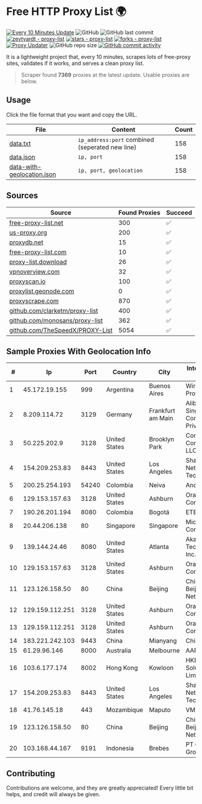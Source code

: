 
# Free HTTP Proxy List 🌍

[![Every 10 Minutes Update](https://github.com/mertguvencli/http-proxy-list/actions/workflows/main.yml/badge.svg?branch=main)](https://github.com/mertguvencli/http-proxy-list/actions/workflows/main.yml)
![GitHub](https://img.shields.io/github/license/mertguvencli/http-proxy-list)
![GitHub last commit](https://img.shields.io/github/last-commit/mertguvencli/http-proxy-list)
[![zevtyardt - proxy-list](https://img.shields.io/static/v1?label=zevtyardt&message=proxy-list&color=blue&logo=github)](https://github.com/zevtyardt/proxy-list "Go to GitHub repo")
[![stars - proxy-list](https://img.shields.io/github/stars/zevtyardt/proxy-list?style=social)](https://github.com/zevtyardt/proxy-list)
[![forks - proxy-list](https://img.shields.io/github/forks/zevtyardt/proxy-list?style=social)](https://github.com/zevtyardt/proxy-list)
[![Proxy Updater](https://github.com/zevtyardt/proxy-list/workflows/Proxy%20Updater/badge.svg)](https://github.com/zevtyardt/proxy-list/actions?query=workflow:"Proxy+Updater")
![GitHub repo size](https://img.shields.io/github/repo-size/zevtyardt/proxy-list)
[![GitHub commit activity](https://img.shields.io/github/commit-activity/m/zevtyardt/proxy-list?logo=commits)](https://github.com/zevtyardt/proxy-list/commits/main)

It is a lightweight project that, every 10 minutes, scrapes lots of free-proxy sites, validates if it works, and serves a clean proxy list.

> Scraper found **7369** proxies at the latest update. Usable proxies are below.

## Usage

Click the file format that you want and copy the URL.

|File|Content|Count|
|----|-------|-----|
|[data.txt](https://raw.githubusercontent.com/mertguvencli/http-proxy-list/main/proxy-list/data.txt)|`ip_address:port` combined (seperated new line)|158|
|[data.json](https://raw.githubusercontent.com/mertguvencli/http-proxy-list/main/proxy-list/data.json)|`ip, port`|158|
|[data-with-geolocation.json](https://raw.githubusercontent.com/mertguvencli/http-proxy-list/main/proxy-list/data-with-geolocation.json)|`ip, port, geolocation`|158|

## Sources

|Source|Found Proxies|Succeed|
|------|-------------|-------|
|[free-proxy-list.net](https://free-proxy-list.net)|300|✅|
|[us-proxy.org](https://www.us-proxy.org)|200|✅|
|[proxydb.net](http://proxydb.net)|15|✅|
|[free-proxy-list.com](https://free-proxy-list.com/?page=&port=&type%5B%5D=http&type%5B%5D=https&up_time=0&search=Search)|10|✅|
|[proxy-list.download](https://www.proxy-list.download/HTTP)|26|✅|
|[vpnoverview.com](https://vpnoverview.com/privacy/anonymous-browsing/free-proxy-servers)|32|✅|
|[proxyscan.io](https://www.proxyscan.io)|100|✅|
|[proxylist.geonode.com](https://proxylist.geonode.com/api/proxy-list?limit=300&page=1&sort_by=lastChecked&sort_type=desc&protocols=http,https)|0|✅|
|[proxyscrape.com](https://api.proxyscrape.com/v2/?request=displayproxies&protocol=http&timeout=10000&country=all&ssl=all&anonymity=all)|870|✅|
|[github.com/clarketm/proxy-list](https://raw.githubusercontent.com/clarketm/proxy-list/master/proxy-list-raw.txt)|400|✅|
|[github.com/monosans/proxy-list](https://raw.githubusercontent.com/monosans/proxy-list/main/proxies/http.txt)|362|✅|
|[github.com/TheSpeedX/PROXY-List](https://raw.githubusercontent.com/TheSpeedX/PROXY-List/master/http.txt)|5054|✅|


## Sample Proxies With Geolocation Info

|#|Ip|Port|Country|City|Internet Service Provider|
|-|--|----|-------|----|-------------------------|
|1|45.172.19.155|999|Argentina|Buenos Aires|Wireless Provider|
|2|8.209.114.72|3129|Germany|Frankfurt am Main|Alibaba.com Singapore E-Commerce Private Limited|
|3|50.225.202.9|3128|United States|Brooklyn Park|Comcast Cable Communications, LLC|
|4|154.209.253.83|8443|United States|Los Angeles|Shanghai Ruisu Network Technology|
|5|200.25.254.193|54240|Colombia|Neiva|Andinet ON Line|
|6|129.153.157.63|3128|United States|Ashburn|Oracle Corporation|
|7|190.26.201.194|8080|Colombia|Bogotá|ETB - Colombia|
|8|20.44.206.138|80|Singapore|Singapore|Microsoft Corporation|
|9|139.144.24.46|8080|United States|Atlanta|Akamai Technologies, Inc.|
|10|129.153.157.63|3128|United States|Ashburn|Oracle Corporation|
|11|123.126.158.50|80|China|Beijing|China Unicom Beijing Province Network|
|12|129.159.112.251|3128|United States|Ashburn|Oracle Corporation|
|13|129.159.112.251|3128|United States|Ashburn|Oracle Corporation|
|14|183.221.242.103|9443|China|Mianyang|China Mobile|
|15|61.29.96.146|8000|Australia|Melbourne|AAPT Limited|
|16|103.6.177.174|8002|Hong Kong|Kowloon|HKBN Enterprise Solutions HK Limited|
|17|154.209.253.83|8443|United States|Los Angeles|Shanghai Ruisu Network Technology|
|18|41.76.145.18|443|Mozambique|Maputo|VM  S.A|
|19|123.126.158.50|80|China|Beijing|China Unicom Beijing Province Network|
|20|103.168.44.167|9191|Indonesia|Brebes|PT CYB Media Group|



## Contributing

Contributions are welcome, and they are greatly appreciated! Every
little bit helps, and credit will always be given.

